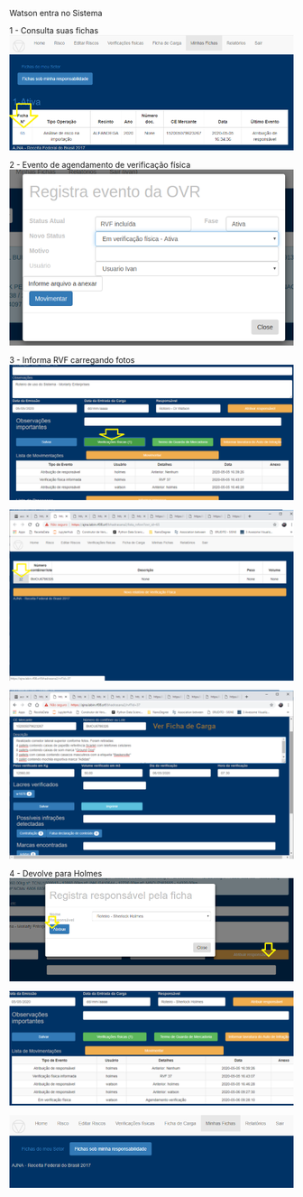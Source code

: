 Watson entra no Sistema

1 - Consulta suas fichas
![Minhas fichas](../../images/telawatson1.png)

2 - Evento de agendamento de verificação física
![Eventos OVR](../../images/b1.png)


3 - Informa RVF carregando fotos
![Edita RVF](../../images/b2.png)

![Edita RVF](../../images/b2b.png)

![Edita RVF](../../images/b2c.png)

4 - Devolve para Holmes
![Atribui responsabilidade](../../images/b3.png)

![Atribui responsabilidade](../../images/b3b.png)

![Atribui responsabilidade](../../images/b3c.png)

